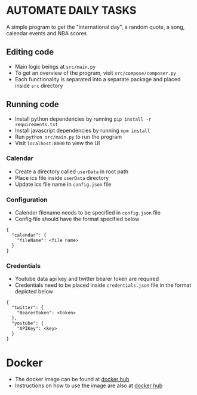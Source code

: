 # AUTOMATE DAILY TASKS

A simple program to get the "international day", a random quote, a song, calendar events and NBA scores

## Editing code

* Main logic beings at `src/main.py`
* To get an overview of the program, visit `src/compose/composer.py`
* Each functionality is separated into a separate package and placed inside `src` directory

## Running code

* Install python dependencies by running `pip install -r requirements.txt`
* Install javascript dependencies by running `npm install`
* Run `python src/main.py` to run the program
* Visit `localhost:8000` to view the UI

### Calendar

* Create a directory called `userData` in root path
* Place ics file inside `userData` directory
* Update ics file name in `config.json` file

### Configuration

* Calender filename needs to be specified in `config.json` file
* Config file should have the format specified below
```
{
  "calendar": {
    "fileName": <file name>
  }
}
```

### Credentials

* Youtube data api key and twitter bearer token are required
* Credentials need to be placed inside `credentials.json` file in the format depicted below
```
{
  "twitter": {
    "BearerToken": <token>
  },
  "youtube": {
    "APIKey": <key>
  }
}
```

# Docker

* The docker image can be found at [docker hub](https://hub.docker.com/repository/docker/nithishraja/start-day)
* Instructions on how to use the image are also at [docker hub](https://hub.docker.com/repository/docker/nithishraja/start-day)
